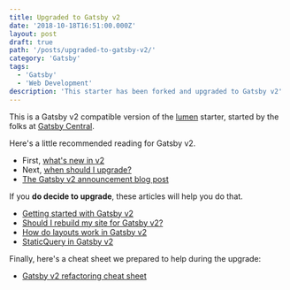 ```yaml
---
title: Upgraded to Gatsby v2
date: '2018-10-18T16:51:00.000Z'
layout: post
draft: true
path: '/posts/upgraded-to-gatsby-v2/'
category: 'Gatsby'
tags:
  - 'Gatsby'
  - 'Web Development'
description: 'This starter has been forked and upgraded to Gatsby v2'
---
```


This is a Gatsby v2 compatible version of the
[lumen](https://github.com/alxshelepenok/gatsby-starter-lumen) starter, started
by the folks at [Gatsby Central](https://www.gatsbycentral.com/).

Here's a little recommended reading for Gatsby v2.

- First, [what's new in v2](https://www.gatsbycentral.com/whats-new-in-gatsby-v2)
- Next, [when should I upgrade?](https://www.gatsbycentral.com/when-should-i-upgrade-to-gatsby-v2)
- [The Gatsby v2 announcement blog post](https://www.gatsbyjs.org/blog/2018-09-17-gatsby-v2/)

If you **do decide to upgrade**, these articles will help you do that.

- [Getting started with Gatsby v2](https://www.gatsbycentral.com/getting-started-with-gatsby-v2)
- [Should I rebuild my site for Gatsby v2?](https://www.gatsbycentral.com/should-i-rebuild-my-site-for-gatsby-v2)
- [How do layouts work in Gatsby v2](https://www.gatsbycentral.com/how-do-layouts-work-in-gatsby-v2)
- [StaticQuery in Gatsby v2](https://www.gatsbycentral.com/staticquery-in-gatsby-v2)

Finally, here's a cheat sheet we prepared to help during the upgrade:

- [Gatsby v2 refactoring cheat sheet](https://www.gatsbycentral.com/gatsby-v2-refactoring-cheat-sheet)
